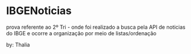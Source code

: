 # IBGENoticias
prova referente ao 2º Tri - onde foi realizado a busca pela API de noticias do IBGE e ocorre a organização por meio de listas/ordenação

by: Thalia
